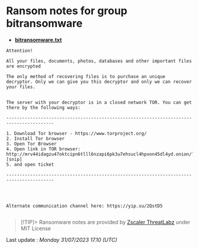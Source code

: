 # Ransom notes for group bitransomware
* **[bitransomware.txt](https://ransomware.live/ransomware_notes/bitransomware/bitransomware.txt)**

```
Attention! 

All your files, documents, photos, databases and other important files are encrypted

The only method of recovering files is to purchase an unique decryptor. Only we can give you this decryptor and only we can recover your files.


The server with your decryptor is in a closed network TOR. You can get there by the following ways:

----------------------------------------------------------------------------------------

1. Download Tor browser - https://www.torproject.org/ 
2. Install Tor browser 
3. Open Tor Browser 
4. Open link in TOR browser:   http://mrv44idagzu47oktcipn6tlll6nzapi6pk3u7ehsucl4hpxon45dl4yd.onion/?[snip] 
5. and open ticket 

----------------------------------------------------------------------------------------




Alternate communication channel here: https://yip.su/2QstD5


```


> [!TIP]> Ransomware notes are provided by [Zscaler ThreatLabz](https://github.com/threatlabz/ransomware_notes) under MIT License
> 




Last update : _Monday 31/07/2023 17.10 (UTC)_

